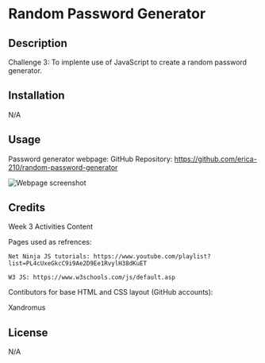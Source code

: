 # Random Password Generator

## Description

Challenge 3: To implente use of JavaScript to create a random password generator. 

## Installation

N/A

## Usage

Password generator webpage: 
GitHub Repository: https://github.com/erica-210/random-password-generator

![Webpage screenshot]()


## Credits

Week 3 Activities Content

Pages used as refrences:

    Net Ninja JS tutorials: https://www.youtube.com/playlist?list=PL4cUxeGkcC9i9Ae2D9Ee1RvylH38dKuET

    W3 JS: https://www.w3schools.com/js/default.asp


Contibutors for base HTML and CSS layout (GitHub accounts):

Xandromus


## License

N/A
